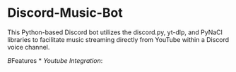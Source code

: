 # Discord-Music-Bot
This Python-based Discord bot utilizes the discord.py, yt-dlp, and PyNaCl libraries to facilitate music streaming directly from YouTube within a Discord voice channel.

*B*Features
    * *Youtube Integration*: 
